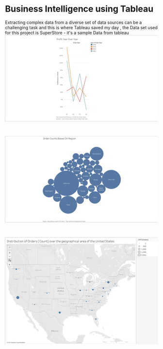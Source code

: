 # Business Intelligence using Tableau 
Extracting complex data from a diverse set of data sources can be a challenging task and this is where Tableau saved my day , 
the Data set used for this project is SuperStore - it's a sample Data from tableau 
![image](https://github.com/Asma-Hawari/Business-Intelligence-/blob/7b3b01af2fb3d9e50ed89b09a6ab8f7b3e8cf0e4/Screen%20Shot%202021-11-29%20at%2012.07.58%20PM.png?raw=true)
<div class="open_grepper_editor" title="Edit & Save To Grepper"></div><br>

![image](https://github.com/Asma-Hawari/Business-Intelligence-/blob/main/Screen%20Shot%202021-11-29%20at%2012.18.34%20PM.png?raw=true)
<div class="open_grepper_editor" title="Edit & Save To Grepper"></div><br>

![image](https://github.com/Asma-Hawari/Business-Intelligence-/blob/main/Screen%20Shot%202021-11-29%20at%2012.22.18%20PM.png?raw=true)
<div class="open_grepper_editor" title="Edit & Save To Grepper"></div>
